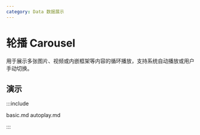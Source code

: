 ```yaml
---
category: Data 数据展示
---
```


# 轮播 Carousel

用于展示多张图片、视频或内嵌框架等内容的循环播放，支持系统自动播放或用户手动切换。

## 演示

:::include

basic.md autoplay.md

:::